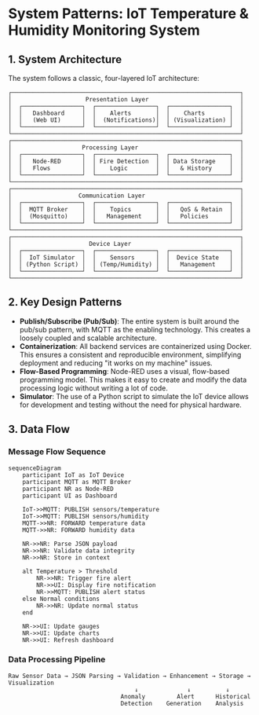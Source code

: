 # System Patterns: IoT Temperature & Humidity Monitoring System

## 1. System Architecture

The system follows a classic, four-layered IoT architecture:

```
┌─────────────────────────────────────────────────────────────────┐
│                     Presentation Layer                          │
│  ┌─────────────────┐  ┌─────────────────┐  ┌─────────────────┐  │
│  │   Dashboard     │  │    Alerts       │  │    Charts       │  │
│  │   (Web UI)      │  │  (Notifications)│  │ (Visualization) │  │
│  └─────────────────┘  └─────────────────┘  └─────────────────┘  │
└─────────────────────────────────────────────────────────────────┘
┌─────────────────────────────────────────────────────────────────┐
│                    Processing Layer                             │
│  ┌─────────────────┐  ┌─────────────────┐  ┌─────────────────┐  │
│  │   Node-RED      │  │ Fire Detection  │  │ Data Storage    │  │
│  │   Flows         │  │    Logic        │  │   & History     │  │
│  └─────────────────┘  └─────────────────┘  └─────────────────┘  │
└─────────────────────────────────────────────────────────────────┘
┌─────────────────────────────────────────────────────────────────┐
│                   Communication Layer                           │
│  ┌─────────────────┐  ┌─────────────────┐  ┌─────────────────┐  │
│  │  MQTT Broker    │  │    Topics       │  │   QoS & Retain  │  │
│  │  (Mosquitto)    │  │   Management    │  │   Policies      │  │
│  └─────────────────┘  └─────────────────┘  └─────────────────┘  │
└─────────────────────────────────────────────────────────────────┘
┌─────────────────────────────────────────────────────────────────┐
│                      Device Layer                               │
│  ┌─────────────────┐  ┌─────────────────┐  ┌─────────────────┐  │
│  │  IoT Simulator  │  │    Sensors      │  │  Device State   │  │
│  │ (Python Script) │  │ (Temp/Humidity) │  │   Management    │  │
│  └─────────────────┘  └─────────────────┘  └─────────────────┘  │
└─────────────────────────────────────────────────────────────────┘
```

## 2. Key Design Patterns

-   **Publish/Subscribe (Pub/Sub)**: The entire system is built around the pub/sub pattern, with MQTT as the enabling technology. This creates a loosely coupled and scalable architecture.
-   **Containerization**: All backend services are containerized using Docker. This ensures a consistent and reproducible environment, simplifying deployment and reducing "it works on my machine" issues.
-   **Flow-Based Programming**: Node-RED uses a visual, flow-based programming model. This makes it easy to create and modify the data processing logic without writing a lot of code.
-   **Simulator**: The use of a Python script to simulate the IoT device allows for development and testing without the need for physical hardware.

## 3. Data Flow

### Message Flow Sequence
```mermaid
sequenceDiagram
    participant IoT as IoT Device
    participant MQTT as MQTT Broker
    participant NR as Node-RED
    participant UI as Dashboard
    
    IoT->>MQTT: PUBLISH sensors/temperature
    IoT->>MQTT: PUBLISH sensors/humidity
    MQTT->>NR: FORWARD temperature data
    MQTT->>NR: FORWARD humidity data
    
    NR->>NR: Parse JSON payload
    NR->>NR: Validate data integrity
    NR->>NR: Store in context
    
    alt Temperature > Threshold
        NR->>NR: Trigger fire alert
        NR->>UI: Display fire notification
        NR->>MQTT: PUBLISH alert status
    else Normal conditions
        NR->>NR: Update normal status
    end
    
    NR->>UI: Update gauges
    NR->>UI: Update charts
    NR->>UI: Refresh dashboard
```

### Data Processing Pipeline
```
Raw Sensor Data → JSON Parsing → Validation → Enhancement → Storage → Visualization
                                    ↓              ↓          ↓
                                Anomaly         Alert      Historical
                                Detection    Generation    Analysis
```
